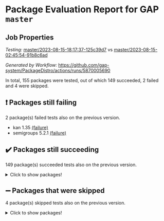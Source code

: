 # Package Evaluation Report for GAP `master`

## Job Properties

*Testing:* [master/2023-08-15-18:17:37-125c39d7](https://github.com/gap-system/PackageDistro/blob/data/reports/master/2023-08-15-18:17:37-125c39d7) vs [master/2023-08-15-02:45:54-91b8c6ad](https://github.com/gap-system/PackageDistro/blob/data/reports/master/2023-08-15-02:45:54-91b8c6ad)

*Generated by Workflow:* https://github.com/gap-system/PackageDistro/actions/runs/5870005690

In total, 155 packages were tested, out of which 149 succeeded, 2 failed and 4 were skipped.

## :exclamation: Packages still failing

2 package(s) failed tests also on the previous version.
- kan 1.35 [(failure)](https://github.com/gap-system/PackageDistro/actions/runs/5870005690/job/15916602003)
- semigroups 5.2.1 [(failure)](https://github.com/gap-system/PackageDistro/actions/runs/5870005690/job/15916608766)

## :heavy_check_mark: Packages still succeeding

149 package(s) succeeded tests also on the previous version.
<details><summary>Click to show packages!</summary>

- 4ti2interface 2023.02-04 [(success)](https://github.com/gap-system/PackageDistro/actions/runs/5870005690/job/15916590642)
- ace 5.6.2 [(success)](https://github.com/gap-system/PackageDistro/actions/runs/5870005690/job/15916590819)
- aclib 1.3.2 [(success)](https://github.com/gap-system/PackageDistro/actions/runs/5870005690/job/15916590965)
- agt 0.3.1 [(success)](https://github.com/gap-system/PackageDistro/actions/runs/5870005690/job/15916591114)
- alnuth 3.2.1 [(success)](https://github.com/gap-system/PackageDistro/actions/runs/5870005690/job/15916591252)
- anupq 3.3.0 [(success)](https://github.com/gap-system/PackageDistro/actions/runs/5870005690/job/15916591369)
- atlasrep 2.1.6 [(success)](https://github.com/gap-system/PackageDistro/actions/runs/5870005690/job/15916591499)
- autodoc 2023.06.19 [(success)](https://github.com/gap-system/PackageDistro/actions/runs/5870005690/job/15916591668)
- automata 1.15 [(success)](https://github.com/gap-system/PackageDistro/actions/runs/5870005690/job/15916591836)
- automgrp 1.3.2 [(success)](https://github.com/gap-system/PackageDistro/actions/runs/5870005690/job/15916591965)
- autpgrp 1.11 [(success)](https://github.com/gap-system/PackageDistro/actions/runs/5870005690/job/15916592125)
- cap 2023.08-07 [(success)](https://github.com/gap-system/PackageDistro/actions/runs/5870005690/job/15916592283)
- caratinterface 2.3.5 [(success)](https://github.com/gap-system/PackageDistro/actions/runs/5870005690/job/15916592416)
- cddinterface 2022.11.01 [(success)](https://github.com/gap-system/PackageDistro/actions/runs/5870005690/job/15916592554)
- circle 1.6.6 [(success)](https://github.com/gap-system/PackageDistro/actions/runs/5870005690/job/15916592678)
- classicpres 1.22 [(success)](https://github.com/gap-system/PackageDistro/actions/runs/5870005690/job/15916592816)
- cohomolo 1.6.11 [(success)](https://github.com/gap-system/PackageDistro/actions/runs/5870005690/job/15916592980)
- congruence 1.2.5 [(success)](https://github.com/gap-system/PackageDistro/actions/runs/5870005690/job/15916593145)
- corelg 1.56 [(success)](https://github.com/gap-system/PackageDistro/actions/runs/5870005690/job/15916593286)
- crime 1.6 [(success)](https://github.com/gap-system/PackageDistro/actions/runs/5870005690/job/15916593426)
- crisp 1.4.6 [(success)](https://github.com/gap-system/PackageDistro/actions/runs/5870005690/job/15916593570)
- crypting 0.10.4 [(success)](https://github.com/gap-system/PackageDistro/actions/runs/5870005690/job/15916593772)
- cryst 4.1.26 [(success)](https://github.com/gap-system/PackageDistro/actions/runs/5870005690/job/15916593973)
- crystcat 1.1.10 [(success)](https://github.com/gap-system/PackageDistro/actions/runs/5870005690/job/15916594124)
- ctbllib 1.3.6 [(success)](https://github.com/gap-system/PackageDistro/actions/runs/5870005690/job/15916594283)
- cubefree 1.19 [(success)](https://github.com/gap-system/PackageDistro/actions/runs/5870005690/job/15916594425)
- curlinterface 2.3.2 [(success)](https://github.com/gap-system/PackageDistro/actions/runs/5870005690/job/15916594565)
- cvec 2.8.1 [(success)](https://github.com/gap-system/PackageDistro/actions/runs/5870005690/job/15916594714)
- datastructures 0.3.0 [(success)](https://github.com/gap-system/PackageDistro/actions/runs/5870005690/job/15916594867)
- deepthought 1.0.6 [(success)](https://github.com/gap-system/PackageDistro/actions/runs/5870005690/job/15916595079)
- design 1.8 [(success)](https://github.com/gap-system/PackageDistro/actions/runs/5870005690/job/15916595238)
- difsets 2.3.1 [(success)](https://github.com/gap-system/PackageDistro/actions/runs/5870005690/job/15916595375)
- digraphs 1.6.2 [(success)](https://github.com/gap-system/PackageDistro/actions/runs/5870005690/job/15916595510)
- edim 1.3.7 [(success)](https://github.com/gap-system/PackageDistro/actions/runs/5870005690/job/15916595654)
- example 4.3.4 [(success)](https://github.com/gap-system/PackageDistro/actions/runs/5870005690/job/15916595828)
- examplesforhomalg 2023.07-01 [(success)](https://github.com/gap-system/PackageDistro/actions/runs/5870005690/job/15916596001)
- factint 1.6.3 [(success)](https://github.com/gap-system/PackageDistro/actions/runs/5870005690/job/15916596177)
- ferret 1.0.9 [(success)](https://github.com/gap-system/PackageDistro/actions/runs/5870005690/job/15916596340)
- fga 1.5.0 [(success)](https://github.com/gap-system/PackageDistro/actions/runs/5870005690/job/15916596494)
- fining 1.5.6 [(success)](https://github.com/gap-system/PackageDistro/actions/runs/5870005690/job/15916596647)
- float 1.0.3 [(success)](https://github.com/gap-system/PackageDistro/actions/runs/5870005690/job/15916596791)
- format 1.4.3 [(success)](https://github.com/gap-system/PackageDistro/actions/runs/5870005690/job/15916596962)
- forms 1.2.9 [(success)](https://github.com/gap-system/PackageDistro/actions/runs/5870005690/job/15916597115)
- fplsa 1.2.6 [(success)](https://github.com/gap-system/PackageDistro/actions/runs/5870005690/job/15916597260)
- fr 2.4.12 [(success)](https://github.com/gap-system/PackageDistro/actions/runs/5870005690/job/15916597395)
- francy 2.0.3 [(success)](https://github.com/gap-system/PackageDistro/actions/runs/5870005690/job/15916597810)
- fwtree 1.3 [(success)](https://github.com/gap-system/PackageDistro/actions/runs/5870005690/job/15916597998)
- gapdoc 1.6.6 [(success)](https://github.com/gap-system/PackageDistro/actions/runs/5870005690/job/15916598126)
- gauss 2023.02-04 [(success)](https://github.com/gap-system/PackageDistro/actions/runs/5870005690/job/15916598324)
- gaussforhomalg 2023.02-04 [(success)](https://github.com/gap-system/PackageDistro/actions/runs/5870005690/job/15916598484)
- gbnp 1.0.5 [(success)](https://github.com/gap-system/PackageDistro/actions/runs/5870005690/job/15916598646)
- generalizedmorphismsforcap 2023.03-01 [(success)](https://github.com/gap-system/PackageDistro/actions/runs/5870005690/job/15916598817)
- genss 1.6.8 [(success)](https://github.com/gap-system/PackageDistro/actions/runs/5870005690/job/15916598965)
- gradedmodules 2023.02-04 [(success)](https://github.com/gap-system/PackageDistro/actions/runs/5870005690/job/15916599107)
- gradedringforhomalg 2023.02-04 [(success)](https://github.com/gap-system/PackageDistro/actions/runs/5870005690/job/15916599236)
- grape 4.9.0 [(success)](https://github.com/gap-system/PackageDistro/actions/runs/5870005690/job/15916599381)
- groupoids 1.73 [(success)](https://github.com/gap-system/PackageDistro/actions/runs/5870005690/job/15916599500)
- grpconst 2.6.4 [(success)](https://github.com/gap-system/PackageDistro/actions/runs/5870005690/job/15916599622)
- guarana 0.96.3 [(success)](https://github.com/gap-system/PackageDistro/actions/runs/5870005690/job/15916599727)
- guava 3.18 [(success)](https://github.com/gap-system/PackageDistro/actions/runs/5870005690/job/15916599874)
- hap 1.58 [(success)](https://github.com/gap-system/PackageDistro/actions/runs/5870005690/job/15916599981)
- hapcryst 0.1.15 [(success)](https://github.com/gap-system/PackageDistro/actions/runs/5870005690/job/15916600117)
- hecke 1.5.3 [(success)](https://github.com/gap-system/PackageDistro/actions/runs/5870005690/job/15916600239)
- help 3.5 [(success)](https://github.com/gap-system/PackageDistro/actions/runs/5870005690/job/15916600359)
- homalg 2023.02-05 [(success)](https://github.com/gap-system/PackageDistro/actions/runs/5870005690/job/15916600499)
- homalgtocas 2023.02-04 [(success)](https://github.com/gap-system/PackageDistro/actions/runs/5870005690/job/15916600631)
- idrel 2.45 [(success)](https://github.com/gap-system/PackageDistro/actions/runs/5870005690/job/15916600772)
- images 1.3.1 [(success)](https://github.com/gap-system/PackageDistro/actions/runs/5870005690/job/15916600919)
- intpic 0.3.0 [(success)](https://github.com/gap-system/PackageDistro/actions/runs/5870005690/job/15916601063)
- io 4.8.1 [(success)](https://github.com/gap-system/PackageDistro/actions/runs/5870005690/job/15916601210)
- io_forhomalg 2023.02-04 [(success)](https://github.com/gap-system/PackageDistro/actions/runs/5870005690/job/15916601356)
- irredsol 1.4.4 [(success)](https://github.com/gap-system/PackageDistro/actions/runs/5870005690/job/15916601482)
- json 2.1.1 [(success)](https://github.com/gap-system/PackageDistro/actions/runs/5870005690/job/15916601614)
- jupyterkernel 1.5.0 [(success)](https://github.com/gap-system/PackageDistro/actions/runs/5870005690/job/15916601761)
- jupyterviz 1.5.6 [(success)](https://github.com/gap-system/PackageDistro/actions/runs/5870005690/job/15916601881)
- kbmag 1.5.11 [(success)](https://github.com/gap-system/PackageDistro/actions/runs/5870005690/job/15916602135)
- laguna 3.9.6 [(success)](https://github.com/gap-system/PackageDistro/actions/runs/5870005690/job/15916602280)
- liealgdb 2.2.1 [(success)](https://github.com/gap-system/PackageDistro/actions/runs/5870005690/job/15916602435)
- liepring 2.8 [(success)](https://github.com/gap-system/PackageDistro/actions/runs/5870005690/job/15916602586)
- liering 2.4.2 [(success)](https://github.com/gap-system/PackageDistro/actions/runs/5870005690/job/15916602826)
- linearalgebraforcap 2023.08-04 [(success)](https://github.com/gap-system/PackageDistro/actions/runs/5870005690/job/15916602967)
- localizeringforhomalg 2023.02-04 [(success)](https://github.com/gap-system/PackageDistro/actions/runs/5870005690/job/15916603134)
- loops 3.4.3 [(success)](https://github.com/gap-system/PackageDistro/actions/runs/5870005690/job/15916603266)
- lpres 1.0.3 [(success)](https://github.com/gap-system/PackageDistro/actions/runs/5870005690/job/15916603387)
- majoranaalgebras 1.5.1 [(success)](https://github.com/gap-system/PackageDistro/actions/runs/5870005690/job/15916603559)
- mapclass 1.4.6 [(success)](https://github.com/gap-system/PackageDistro/actions/runs/5870005690/job/15916603711)
- matgrp 0.70 [(success)](https://github.com/gap-system/PackageDistro/actions/runs/5870005690/job/15916603854)
- matricesforhomalg 2023.02-04 [(success)](https://github.com/gap-system/PackageDistro/actions/runs/5870005690/job/15916603993)
- modisom 2.5.4 [(success)](https://github.com/gap-system/PackageDistro/actions/runs/5870005690/job/15916604119)
- modulepresentationsforcap 2023.08-01 [(success)](https://github.com/gap-system/PackageDistro/actions/runs/5870005690/job/15916604258)
- modules 2023.02-04 [(success)](https://github.com/gap-system/PackageDistro/actions/runs/5870005690/job/15916604382)
- monoidalcategories 2023.08-08 [(success)](https://github.com/gap-system/PackageDistro/actions/runs/5870005690/job/15916604526)
- nconvex 2022.09-01 [(success)](https://github.com/gap-system/PackageDistro/actions/runs/5870005690/job/15916604663)
- nilmat 1.4.2 [(success)](https://github.com/gap-system/PackageDistro/actions/runs/5870005690/job/15916604797)
- nock 1.5 [(success)](https://github.com/gap-system/PackageDistro/actions/runs/5870005690/job/15916604967)
- normalizinterface 1.3.6 [(success)](https://github.com/gap-system/PackageDistro/actions/runs/5870005690/job/15916605118)
- nq 2.5.10 [(success)](https://github.com/gap-system/PackageDistro/actions/runs/5870005690/job/15916605271)
- numericalsgps 1.3.1 [(success)](https://github.com/gap-system/PackageDistro/actions/runs/5870005690/job/15916605452)
- openmath 11.5.3 [(success)](https://github.com/gap-system/PackageDistro/actions/runs/5870005690/job/15916605638)
- orb 4.9.0 [(success)](https://github.com/gap-system/PackageDistro/actions/runs/5870005690/job/15916605740)
- packagemanager 1.4.1 [(success)](https://github.com/gap-system/PackageDistro/actions/runs/5870005690/job/15916605890)
- patternclass 2.4.3 [(success)](https://github.com/gap-system/PackageDistro/actions/runs/5870005690/job/15916606029)
- permut 2.0.4 [(success)](https://github.com/gap-system/PackageDistro/actions/runs/5870005690/job/15916606213)
- polenta 1.3.10 [(success)](https://github.com/gap-system/PackageDistro/actions/runs/5870005690/job/15916606372)
- polymaking 0.8.6 [(success)](https://github.com/gap-system/PackageDistro/actions/runs/5870005690/job/15916606497)
- primgrp 3.4.4 [(success)](https://github.com/gap-system/PackageDistro/actions/runs/5870005690/job/15916606669)
- profiling 2.5.4 [(success)](https://github.com/gap-system/PackageDistro/actions/runs/5870005690/job/15916606822)
- qpa 1.34 [(success)](https://github.com/gap-system/PackageDistro/actions/runs/5870005690/job/15916607002)
- quagroup 1.8.3 [(success)](https://github.com/gap-system/PackageDistro/actions/runs/5870005690/job/15916607163)
- radiroot 2.9 [(success)](https://github.com/gap-system/PackageDistro/actions/runs/5870005690/job/15916607330)
- rcwa 4.7.1 [(success)](https://github.com/gap-system/PackageDistro/actions/runs/5870005690/job/15916607483)
- rds 1.8 [(success)](https://github.com/gap-system/PackageDistro/actions/runs/5870005690/job/15916607608)
- recog 1.4.2 [(success)](https://github.com/gap-system/PackageDistro/actions/runs/5870005690/job/15916607758)
- repndecomp 1.3.0 [(success)](https://github.com/gap-system/PackageDistro/actions/runs/5870005690/job/15916607869)
- repsn 3.1.1 [(success)](https://github.com/gap-system/PackageDistro/actions/runs/5870005690/job/15916608017)
- resclasses 4.7.3 [(success)](https://github.com/gap-system/PackageDistro/actions/runs/5870005690/job/15916608171)
- ringsforhomalg 2023.02-05 [(success)](https://github.com/gap-system/PackageDistro/actions/runs/5870005690/job/15916608302)
- sco 2023.02-04 [(success)](https://github.com/gap-system/PackageDistro/actions/runs/5870005690/job/15916608441)
- scscp 2.4.1 [(success)](https://github.com/gap-system/PackageDistro/actions/runs/5870005690/job/15916608603)
- sglppow 2.3 [(success)](https://github.com/gap-system/PackageDistro/actions/runs/5870005690/job/15916608922)
- sgpviz 0.999.5 [(success)](https://github.com/gap-system/PackageDistro/actions/runs/5870005690/job/15916609050)
- simpcomp 2.1.14 [(success)](https://github.com/gap-system/PackageDistro/actions/runs/5870005690/job/15916609196)
- singular 2023.02.09 [(success)](https://github.com/gap-system/PackageDistro/actions/runs/5870005690/job/15916609326)
- sl2reps 1.1 [(success)](https://github.com/gap-system/PackageDistro/actions/runs/5870005690/job/15916609513)
- sla 1.5.3 [(success)](https://github.com/gap-system/PackageDistro/actions/runs/5870005690/job/15916609684)
- smallgrp 1.5.3 [(success)](https://github.com/gap-system/PackageDistro/actions/runs/5870005690/job/15916609853)
- smallsemi 0.6.13 [(success)](https://github.com/gap-system/PackageDistro/actions/runs/5870005690/job/15916610129)
- sonata 2.9.6 [(success)](https://github.com/gap-system/PackageDistro/actions/runs/5870005690/job/15916610294)
- sophus 1.27 [(success)](https://github.com/gap-system/PackageDistro/actions/runs/5870005690/job/15916610437)
- spinsym 1.5.2 [(success)](https://github.com/gap-system/PackageDistro/actions/runs/5870005690/job/15916610581)
- standardff 0.9.4 [(success)](https://github.com/gap-system/PackageDistro/actions/runs/5870005690/job/15916610726)
- symbcompcc 1.3.2 [(success)](https://github.com/gap-system/PackageDistro/actions/runs/5870005690/job/15916610881)
- thelma 1.3 [(success)](https://github.com/gap-system/PackageDistro/actions/runs/5870005690/job/15916611026)
- tomlib 1.2.9 [(success)](https://github.com/gap-system/PackageDistro/actions/runs/5870005690/job/15916611190)
- toolsforhomalg 2023.07-01 [(success)](https://github.com/gap-system/PackageDistro/actions/runs/5870005690/job/15916611314)
- toric 1.9.5 [(success)](https://github.com/gap-system/PackageDistro/actions/runs/5870005690/job/15916611444)
- toricvarieties 2022.07.13 [(success)](https://github.com/gap-system/PackageDistro/actions/runs/5870005690/job/15916611570)
- transgrp 3.6.4 [(success)](https://github.com/gap-system/PackageDistro/actions/runs/5870005690/job/15916611724)
- ugaly 4.1.3 [(success)](https://github.com/gap-system/PackageDistro/actions/runs/5870005690/job/15916611870)
- unipot 1.5 [(success)](https://github.com/gap-system/PackageDistro/actions/runs/5870005690/job/15916612013)
- unitlib 4.2.0 [(success)](https://github.com/gap-system/PackageDistro/actions/runs/5870005690/job/15916612139)
- utils 0.82 [(success)](https://github.com/gap-system/PackageDistro/actions/runs/5870005690/job/15916612259)
- uuid 0.7 [(success)](https://github.com/gap-system/PackageDistro/actions/runs/5870005690/job/15916612414)
- walrus 0.9991 [(success)](https://github.com/gap-system/PackageDistro/actions/runs/5870005690/job/15916612567)
- wedderga 4.10.4 [(success)](https://github.com/gap-system/PackageDistro/actions/runs/5870005690/job/15916612698)
- xmod 2.91 [(success)](https://github.com/gap-system/PackageDistro/actions/runs/5870005690/job/15916612811)
- xmodalg 1.23 [(success)](https://github.com/gap-system/PackageDistro/actions/runs/5870005690/job/15916612923)
- yangbaxter 0.10.3 [(success)](https://github.com/gap-system/PackageDistro/actions/runs/5870005690/job/15916613055)
- zeromqinterface 0.14 [(success)](https://github.com/gap-system/PackageDistro/actions/runs/5870005690/job/15916613204)
</details>

## :heavy_minus_sign: Packages that were skipped

4 package(s) skipped tests also on the previous version.
<details><summary>Click to show packages!</summary>

- browse 1.8.21 [(skipped)](https://github.com/gap-system/PackageDistro/actions/runs/5870005690/job/15916158619)
- itc 1.5.1 [(skipped)](https://github.com/gap-system/PackageDistro/actions/runs/5870005690/job/15916158619)
- polycyclic 2.16 [(skipped)](https://github.com/gap-system/PackageDistro/actions/runs/5870005690/job/15916158619)
- xgap 4.31 [(skipped)](https://github.com/gap-system/PackageDistro/actions/runs/5870005690/job/15916158619)
</details>

